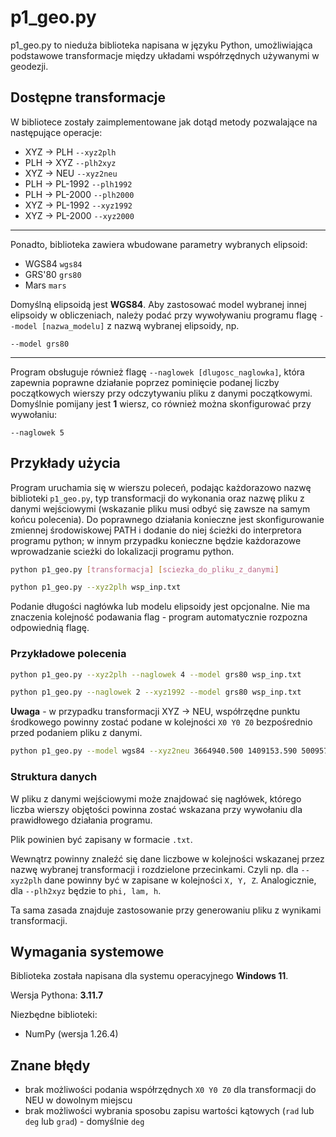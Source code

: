 # p1_geo.py

p1_geo.py to nieduża biblioteka napisana w języku Python, umożliwiająca podstawowe transformacje między układami współrzędnych używanymi w geodezji.



## Dostępne transformacje

W bibliotece zostały zaimplementowane jak dotąd metody pozwalające na następujące operacje:
- XYZ -> PLH `--xyz2plh`
- PLH -> XYZ `--plh2xyz`
- XYZ -> NEU `--xyz2neu`
- PLH -> PL-1992 `--plh1992`
- PLH -> PL-2000 `--plh2000`
- XYZ -> PL-1992 `--xyz1992`
- XYZ -> PL-2000 `--xyz2000`
---
Ponadto, biblioteka zawiera wbudowane parametry wybranych elipsoid:
- WGS84     `wgs84`
- GRS'80    `grs80`
- Mars      `mars`

Domyślną elipsoidą jest **WGS84**. Aby zastosować model wybranej innej elipsoidy w obliczeniach, należy podać przy wywoływaniu programu flagę `--model [nazwa_modelu]` z nazwą wybranej elipsoidy, np.
```
--model grs80
```
---
Program obsługuje również flagę `--naglowek [dlugosc_naglowka]`, która zapewnia poprawne działanie poprzez pominięcie podanej liczby początkowych wierszy przy odczytywaniu pliku z danymi początkowymi. Domyślnie pomijany jest **1** wiersz, co również można skonfigurować przy wywołaniu:
```
--naglowek 5
```

## Przykłady użycia
Program uruchamia się w wierszu poleceń, podając każdorazowo nazwę biblioteki `p1_geo.py`, typ transformacji do wykonania oraz nazwę pliku z danymi wejściowymi (wskazanie pliku musi odbyć się zawsze na samym końcu polecenia).
Do poprawnego działania konieczne jest skonfigurowanie zmiennej środowiskowej PATH i dodanie do niej ścieżki do interpretora programu python; w innym przypadku konieczne będzie każdorazowe wprowadzanie scieżki do lokalizacji programu python.
```bash
python p1_geo.py [transformacja] [sciezka_do_pliku_z_danymi]
```
```bash
python p1_geo.py --xyz2plh wsp_inp.txt
```
Podanie długości nagłówka lub modelu elipsoidy jest opcjonalne. Nie ma znaczenia kolejność podawania flag - program automatycznie rozpozna odpowiednią flagę.

### Przykładowe polecenia
```bash
python p1_geo.py --xyz2plh --naglowek 4 --model grs80 wsp_inp.txt
```

```bash
python p1_geo.py --naglowek 2 --xyz1992 --model grs80 wsp_inp.txt
```
**Uwaga** - w przypadku transformacji XYZ -> NEU, współrzędne punktu środkowego powinny zostać podane w kolejności `X0 Y0 Z0` bezpośrednio przed podaniem pliku z danymi.
```bash
python p1_geo.py --model wgs84 --xyz2neu 3664940.500 1409153.590 5009571.170 wsp_inp.txt
```
### Struktura danych
W pliku z danymi wejściowymi może znajdować się nagłówek, którego liczba wierszy objętości powinna zostać wskazana przy wywołaniu dla prawidłowego działania programu.

Plik powinien być zapisany w formacie `.txt`.

Wewnątrz powinny znaleźć się dane liczbowe w kolejności wskazanej przez nazwę wybranej transformacji i rozdzielone przecinkami. Czyli np. dla `--xyz2plh` dane powinny być w zapisane w kolejności `X, Y, Z`. Analogicznie, dla `--plh2xyz` będzie to `phi, lam, h`.

Ta sama zasada znajduje zastosowanie przy generowaniu pliku z wynikami transformacji.


## Wymagania systemowe
Biblioteka została napisana dla systemu operacyjnego **Windows 11**.

Wersja Pythona: **3.11.7**

Niezbędne biblioteki:
- NumPy (wersja 1.26.4)

## Znane błędy
- brak możliwości podania współrzędnych `X0 Y0 Z0` dla transformacji do NEU w dowolnym miejscu 
- brak możliwości wybrania sposobu zapisu wartości kątowych (`rad` lub `deg` lub `grad`) - domyślnie `deg`
